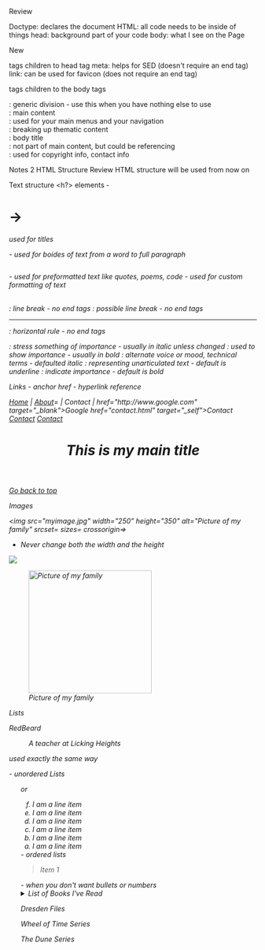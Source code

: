 Review

Doctype: declares the document
HTML: all code needs to be inside of things
head: background part of your code
body: what I see on the Page






New

tags children to head tag
meta: helps for SED (doesn't require an end tag)
link: can be used for favicon (does not require an end tag)

tags children to the body tags
<div></div> : generic division - use this when you have nothing else to use
<main></main> : main content
<nav></nav> : used for your main menus and your navigation
<section></section> : breaking up thematic content
<article></article : used to break up an independent item of content

<header></header> : body title

<aside></aside> : not part of main content, but could be referencing
<footer></footer> : used for copyright info, contact info



Notes 2 HTML Structure Review
HTML structure will be used from now on


Text structure
<h?> elements - <h1> -> <h6> used for titles
<p></p> - used for boides of text from a word to full paragraph
<pre></pre> - used for preformatted text like quotes, poems, code
<span></span> - used for custom formatting of text

<br> : line break - no end tags
<wbr> : possible line break - no end tags
<hr> : horizontal rule - no end tags

<em></em> : stress something of importance - usually in italic unless changed
<strong></strong> : used to show importance - usually in bold
<i></i> : alternate voice or mood, technical terms - defaulted italic
<u></u> : representing unarticulated text - default is underline
<b></b> : indicate importance - default is bold


Links
<a href="index.html"></a> - anchor
href - hyperlink reference

<nav>
<a href="idex.html">Home</a>
 | 
 <a href="about.html">About</a>=
  | 
  Contact
   | 
   <a> href="http://www.google.com" target="_blank">Google</a>
   <a> href="contact.html" target="_self">Contact</a>
   <a href="mailto:(email address)" >Contact</a>
   <a href="contactForm.pdf" Download="true" >Contact</a>
   
</nav>

<body>
<header>
<h1 id="mainTitle">This is my main title</h1>
</header>

<main>
<section>
<article>
<p>
<a href=#mainTitle>Go back to top</a>
</p>
</article>

</section>

</main>

</body>


Images

<img src="myimage.jpg" width="250" height="350" alt="Picture of my family" srcset= sizes= crossorigin=>
- Never change both the width and the height
<img src="www.wikipedia/brownbeard.jpg">
<picture>



<figure>
<img src="myimage.jpg" width="250" alt="Picture of my family">
<figcaption>Picture of my family</figcaption>
</figure>



Lists
<dl>
<dl>RedBeard</dl>
<dd>A teacher at Licking Heights</dd>

</dl>


used exactly the same way
<ul></ul> - unordered Lists
<ol type="a"> or <ol type="a" reversed>
<li>I am a line item</li>
<li>I am a line item</li>
<li>I am a line item</li>
<li>I am a line item</li>
<li>I am a line item</li>
<li>I am a line item</li>


</ol> - ordered lists 

<blockquote>Item 1</blockquote> - when you don't want bullets or numbers

<details>
<summary>List of Books I've Read<summary>
<p>Dresden Files</p>
<p>Wheel of Time Series</p>
<p>The Dune Series</p>

</details>
